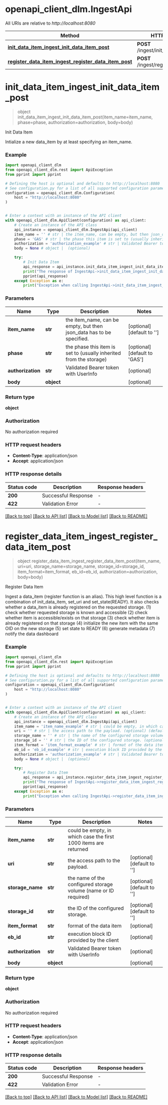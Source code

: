 # openapi_client_dlm.IngestApi

All URIs are relative to *http://localhost:8080*

Method | HTTP request | Description
------------- | ------------- | -------------
[**init_data_item_ingest_init_data_item_post**](IngestApi.md#init_data_item_ingest_init_data_item_post) | **POST** /ingest/init_data_item | Init Data Item
[**register_data_item_ingest_register_data_item_post**](IngestApi.md#register_data_item_ingest_register_data_item_post) | **POST** /ingest/register_data_item | Register Data Item


# **init_data_item_ingest_init_data_item_post**
> object init_data_item_ingest_init_data_item_post(item_name=item_name, phase=phase, authorization=authorization, body=body)

Init Data Item

Intialize a new data_item by at least specifying an item_name.

### Example


```python
import openapi_client_dlm
from openapi_client_dlm.rest import ApiException
from pprint import pprint

# Defining the host is optional and defaults to http://localhost:8080
# See configuration.py for a list of all supported configuration parameters.
configuration = openapi_client_dlm.Configuration(
    host = "http://localhost:8080"
)


# Enter a context with an instance of the API client
with openapi_client_dlm.ApiClient(configuration) as api_client:
    # Create an instance of the API class
    api_instance = openapi_client_dlm.IngestApi(api_client)
    item_name = '' # str | the item_name, can be empty, but then json_data has to be specified. (optional) (default to '')
    phase = 'GAS' # str | the phase this item is set to (usually inherited from the storage) (optional) (default to 'GAS')
    authorization = 'authorization_example' # str | Validated Bearer token with UserInfo (optional)
    body = None # object |  (optional)

    try:
        # Init Data Item
        api_response = api_instance.init_data_item_ingest_init_data_item_post(item_name=item_name, phase=phase, authorization=authorization, body=body)
        print("The response of IngestApi->init_data_item_ingest_init_data_item_post:\n")
        pprint(api_response)
    except Exception as e:
        print("Exception when calling IngestApi->init_data_item_ingest_init_data_item_post: %s\n" % e)
```



### Parameters


Name | Type | Description  | Notes
------------- | ------------- | ------------- | -------------
 **item_name** | **str**| the item_name, can be empty, but then json_data has to be specified. | [optional] [default to &#39;&#39;]
 **phase** | **str**| the phase this item is set to (usually inherited from the storage) | [optional] [default to &#39;GAS&#39;]
 **authorization** | **str**| Validated Bearer token with UserInfo | [optional] 
 **body** | **object**|  | [optional] 

### Return type

**object**

### Authorization

No authorization required

### HTTP request headers

 - **Content-Type**: application/json
 - **Accept**: application/json

### HTTP response details

| Status code | Description | Response headers |
|-------------|-------------|------------------|
**200** | Successful Response |  -  |
**422** | Validation Error |  -  |

[[Back to top]](#) [[Back to API list]](../README.md#documentation-for-api-endpoints) [[Back to Model list]](../README.md#documentation-for-models) [[Back to README]](../README.md)

# **register_data_item_ingest_register_data_item_post**
> object register_data_item_ingest_register_data_item_post(item_name, uri=uri, storage_name=storage_name, storage_id=storage_id, item_format=item_format, eb_id=eb_id, authorization=authorization, body=body)

Register Data Item

Ingest a data_item (register function is an alias).  This high level function is a combination of init_data_item, set_uri and set_state(READY). It also checks whether a data_item is already registered on the requested storage.  (1) check whether requested storage is known and accessible (2) check whether item is accessible/exists on that storage (3) check whether item is already registered on that storage (4) initialize the new item with the same OID on the new storage (5) set state to READY (6) generate metadata (7) notify the data dashboard

### Example


```python
import openapi_client_dlm
from openapi_client_dlm.rest import ApiException
from pprint import pprint

# Defining the host is optional and defaults to http://localhost:8080
# See configuration.py for a list of all supported configuration parameters.
configuration = openapi_client_dlm.Configuration(
    host = "http://localhost:8080"
)


# Enter a context with an instance of the API client
with openapi_client_dlm.ApiClient(configuration) as api_client:
    # Create an instance of the API class
    api_instance = openapi_client_dlm.IngestApi(api_client)
    item_name = 'item_name_example' # str | could be empty, in which case the first 1000 items are returned
    uri = '' # str | the access path to the payload. (optional) (default to '')
    storage_name = '' # str | the name of the configured storage volume (name or ID required) (optional) (default to '')
    storage_id = '' # str | the ID of the configured storage. (optional) (default to '')
    item_format = 'item_format_example' # str | format of the data item (optional)
    eb_id = 'eb_id_example' # str | execution block ID provided by the client (optional)
    authorization = 'authorization_example' # str | Validated Bearer token with UserInfo (optional)
    body = None # object |  (optional)

    try:
        # Register Data Item
        api_response = api_instance.register_data_item_ingest_register_data_item_post(item_name, uri=uri, storage_name=storage_name, storage_id=storage_id, item_format=item_format, eb_id=eb_id, authorization=authorization, body=body)
        print("The response of IngestApi->register_data_item_ingest_register_data_item_post:\n")
        pprint(api_response)
    except Exception as e:
        print("Exception when calling IngestApi->register_data_item_ingest_register_data_item_post: %s\n" % e)
```



### Parameters


Name | Type | Description  | Notes
------------- | ------------- | ------------- | -------------
 **item_name** | **str**| could be empty, in which case the first 1000 items are returned | 
 **uri** | **str**| the access path to the payload. | [optional] [default to &#39;&#39;]
 **storage_name** | **str**| the name of the configured storage volume (name or ID required) | [optional] [default to &#39;&#39;]
 **storage_id** | **str**| the ID of the configured storage. | [optional] [default to &#39;&#39;]
 **item_format** | **str**| format of the data item | [optional] 
 **eb_id** | **str**| execution block ID provided by the client | [optional] 
 **authorization** | **str**| Validated Bearer token with UserInfo | [optional] 
 **body** | **object**|  | [optional] 

### Return type

**object**

### Authorization

No authorization required

### HTTP request headers

 - **Content-Type**: application/json
 - **Accept**: application/json

### HTTP response details

| Status code | Description | Response headers |
|-------------|-------------|------------------|
**200** | Successful Response |  -  |
**422** | Validation Error |  -  |

[[Back to top]](#) [[Back to API list]](../README.md#documentation-for-api-endpoints) [[Back to Model list]](../README.md#documentation-for-models) [[Back to README]](../README.md)

